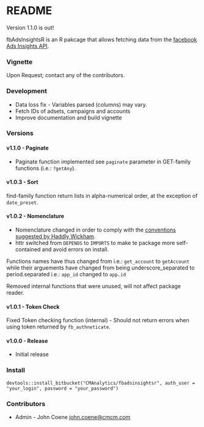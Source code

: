 # README #

Version 1.1.0 is out!

fbAdsInsightsR is an R pakcage that allows fetching data from the [facebook Ads Insights API](https://developers.facebook.com/docs/marketing-api/insights/v2.5).

### Vignette ###

Upon Request; contact any of the contributors.

### Development ###

* Data loss fix - Variables parsed (columns) may vary.
* Fetch IDs of adsets, campaigns and accounts
* Improve documentation and build vignette

### Versions ###

#### v1.1.0 - Paginate ####

* Paginate function implemented see `paginate` parameter in GET-family functions (i.e.: `?getAny`).

#### v1.0.3 - Sort ####

find-family function return lists in alpha-numerical order, at the exception of `date_preset`.

#### v1.0.2 - Nomenclature ####

* Nomenclature changed in order to comply with the [conventions suggested by Haddly Wickham](http://r-pkgs.had.co.nz/style.html).
* httr switched from `DEPENDS` to `IMPORTS` to make te package more self-contained and avoid errors on install.

Functions names have thus changed from i.e.: `get_account` to `getAccount` while their arguements have changed from being underscore_separated to period.separated i.e.: `app_id` changed to `app.id`

Removed internal functions that were unused, will not affect package reader.

#### v1.0.1 - Token Check ####

Fixed Token checking function (internal) - Should not return errors when using token returned by `fb_authneticate`.

#### v1.0.0 - Release ####

* Initial release

### Install ###

`devtools::install_bitbucket("CMAnalytics/fbadsinsightsr", auth_user = "your_login", password = "your_password")`

### Contributors ###

* Admin - John Coene <john.coene@cmcm.com>